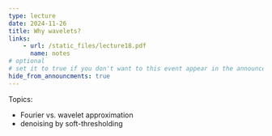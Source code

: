 ```yaml
---
type: lecture
date: 2024-11-26
title: Why wavelets?
links:
    - url: /static_files/lecture18.pdf
      name: notes
# optional
# set it to true if you don't want to this event appear in the announcements section
hide_from_announcments: true
---
```

Topics:
* Fourier vs. wavelet approximation
* denoising by soft-thresholding

